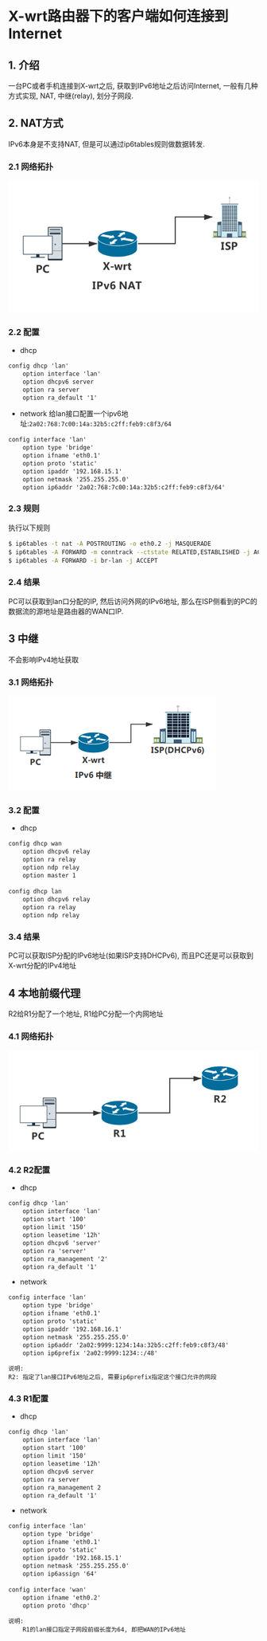 # X-wrt路由器下的客户端如何连接到Internet

## 1. 介绍
一台PC或者手机连接到X-wrt之后, 获取到IPv6地址之后访问Internet, 一般有几种方式实现, NAT, 中继(relay), 划分子网段. 

## 2. NAT方式
IPv6本身是不支持NAT, 但是可以通过ip6tables规则做数据转发.
### 2.1 网络拓扑
![](../img/ipv6-NAT-topology.png)

### 2.2 配置
+ dhcp
```
config dhcp 'lan'
    option interface 'lan'
    option dhcpv6 server
    option ra server
    option ra_default '1'
```
+ network
给lan接口配置一个ipv6地址:`2a02:768:7c00:14a:32b5:c2ff:feb9:c8f3/64`
```
config interface 'lan'
    option type 'bridge'
    option ifname 'eth0.1'
    option proto 'static'
    option ipaddr '192.168.15.1'
    option netmask '255.255.255.0'
    option ip6addr '2a02:768:7c00:14a:32b5:c2ff:feb9:c8f3/64'
```

### 2.3 规则
执行以下规则
```sh
$ ip6tables -t nat -A POSTROUTING -o eth0.2 -j MASQUERADE
$ ip6tables -A FORWARD -m conntrack --ctstate RELATED,ESTABLISHED -j ACCEPT
$ ip6tables -A FORWARD -i br-lan -j ACCEPT
```
### 2.4 结果
PC可以获取到lan口分配的IP, 然后访问外网的IPv6地址, 那么在ISP侧看到的PC的数据流的源地址是路由器的WAN口IP.

## 3 中继
不会影响IPv4地址获取
### 3.1 网络拓扑
![](../img/ipv6-delay-topology.png)
### 3.2 配置
+ dhcp
```
config dhcp wan
    option dhcpv6 relay
    option ra relay
    option ndp relay
    option master 1

config dhcp lan
    option dhcpv6 relay
    option ra relay
    option ndp relay
```
### 3.4 结果
PC可以获取ISP分配的IPv6地址(如果ISP支持DHCPv6), 而且PC还是可以获取到X-wrt分配的IPv4地址
## 4 本地前缀代理
R2给R1分配了一个地址, R1给PC分配一个内网地址
### 4.1 网络拓扑
![](../img/ipv6-dhcpv6-prefix-delegation.png)

### 4.2 R2配置
+ dhcp
```
config dhcp 'lan'
    option interface 'lan'
    option start '100'
    option limit '150'
    option leasetime '12h'
    option dhcpv6 'server'
    option ra 'server'
    option ra_management '2'
    option ra_default '1'
```
+ network
```
config interface 'lan'
    option type 'bridge'
    option ifname 'eth0.1'
    option proto 'static'
    option ipaddr '192.168.16.1'
    option netmask '255.255.255.0'
    option ip6addr '2a02:9999:1234:14a:32b5:c2ff:feb9:c8f3/48'
    option ip6prefix '2a02:9999:1234::/48'
```
```
说明:
R2: 指定了lan接口IPv6地址之后, 需要ip6prefix指定这个接口允许的网段
```
### 4.3 R1配置
+ dhcp
```
config dhcp 'lan'
    option interface 'lan'
    option start '100'
    option limit '150'
    option leasetime '12h'
    option dhcpv6 server
    option ra server
    option ra_management 2
    option ra_default '1'

```
+ network
```
config interface 'lan'
    option type 'bridge'
    option ifname 'eth0.1'
    option proto 'static'
    option ipaddr '192.168.15.1'
    option netmask '255.255.255.0'
    option ip6assign '64'

config interface 'wan'
    option ifname 'eth0.2'
    option proto 'dhcp'

```
```
说明:
    R1的lan接口指定子网段前缀长度为64, 即把WAN的IPv6地址
```
